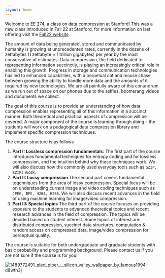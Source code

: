 ```yaml
---
layout: home
---
```

Welcome to EE 274, a class on data compression at Stanford! This was a new class introduced in Fall 22 at Stanford, for more information on last offering visit the 
[Fall22 website](https://stanforddatacompressionclass.github.io/Fall22/).

The amount of data being generated, stored and communicated by humanity is growing at unprecedented rates, currently in the dozens of zettabytes (1 zettabyte = 1 trillion gigabytes) per year by the most conservative of estimates.  Data compression, the field dedicated to representing information succinctly, is playing an increasingly critical role in enabling this growth. Progress in storage and communication technologies has led to enhanced capabilities, with a perpetual cat and mouse chase between growing the ability to handle more data and the amounts of it required by new technologies. We are all painfully aware of this conundrum as we run out of space on our phones due to the selfies, boomerang videos and documents we collect.

The goal of this course is to provide an understanding of how data compression enables representing all of this information in a succinct manner. Both theoretical and practical aspects of compression will be covered. A major component of the course is learning through doing - the students will work on a pedagogical data compression library and implement specific compression techniques.
 
The course structure is as follows
 1. **Part I: Lossless compression fundamentals**: The first part of the course introduces fundamental techniques for entropy 
 coding and for lossless compression, and the intuition behind why these techniques work. We will also discuss how the commonly used everyday tools such as `GZIP, BZIP2` work.
 2. **Part II: Lossy compression** The second part covers fundamental teqchniques from the area of lossy compression. Special focus will be on understanding current image and video coding techniques such as `JPEG, BPG, H264, H265`. We will also discuss recent advances in the field of using machine learning  for image/video compression. 
 3. **Part III: Special topics** The third part of the course focuses on providing exposure to the students to advanced theoretical topics and recent research advances in the field of compression. The topics will be decided based on student interest. Some topics of interest are: distributed compression, succinct data structures, computation & random access on compressed data, image/video compression for perceptual quality.

The course is suitable for both undergraduate and graduate students with basic probability and programming background. Please contact us if you are not sure if the course is for you!


![1489772491_pied_piper___silicon_valley_wallpaper_by_famous1994-d8wth3j](https://user-images.githubusercontent.com/1708665/185853569-958e8147-8b0a-4ab3-8657-1f8a83510b17.jpg)
